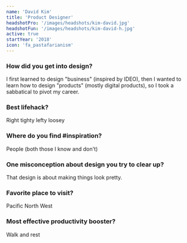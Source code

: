 ```yaml
---
name: 'David Kim'
title: 'Product Designer'
headshotPro: '/images/headshots/kim-david.jpg'
headshotFun: '/images/headshots/kim-david-h.jpg'
active: true
startYear: '2018'
icon: 'fa_pastafarianism'
---
```


### How did you get into design?

I first learned to design "business" (inspired by IDEO), then I wanted to learn how to design "products" (mostly digital products), so I took a sabbatical to pivot my career.

### Best lifehack?

Right tighty lefty loosey

### Where do you find #inspiration?

People (both those I know and don't)

### One misconception about design you try to clear up?

That design is about making things look pretty.

### Favorite place to visit?

Pacific North West

### Most effective productivity booster?

Walk and rest
